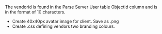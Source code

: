 The vendorid is found in the Parse Server User table ObjectId column and is in the format of 10 characters.

* Create 40x40px avatar image for client. Save as <vendorid>.png
* Create <vendorid>.css defining vendors two branding colours.
